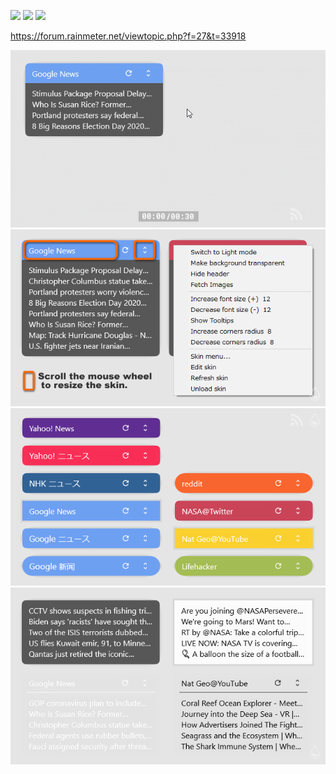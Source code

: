 ![](https://img.shields.io/badge/OS-Windows%2010-0078D6?style=flat&logo=windows) ![](https://img.shields.io/badge/Rainmeter-4.3%20or%20later-009B72?style=flat) ![](https://img.shields.io/badge/RSS-1.0%20%2F%202.0-FFA500?style=flat&logo=rss)  <!--![](https://img.shields.io/github/v/release/nek7u/FeedMoe?style=flat&include_prereleases)  -->

https://forum.rainmeter.net/viewtopic.php?f=27&t=33918  

<!-- ![](https://repository-images.githubusercontent.com/223094125/b5cc9980-be4f-11ea-9b89-9f58aa4e5eab) -->
![](https://raw.githubusercontent.com/nek7u/FeedMoe/master/m/640x360_FeedMoe_resize.gif)  
![](https://raw.githubusercontent.com/nek7u/FeedMoe/master/m/640x360_FeedMoe_MouseAction.png)  
![](https://raw.githubusercontent.com/nek7u/FeedMoe/master/m/640x360_FeedMoe_FeedsList.png)  
![](https://raw.githubusercontent.com/nek7u/FeedMoe/master/m/640x360_FeedMoe_Themes.png)  
